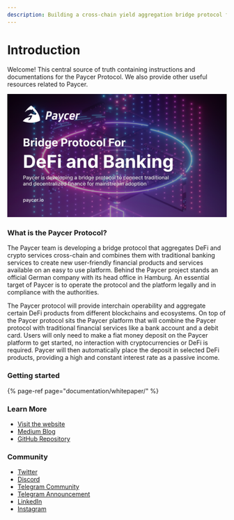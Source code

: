 ```yaml
---
description: Building a cross-chain yield aggregation bridge protocol for DeFi and banking
---
```


# Introduction

Welcome! This central source of truth containing instructions and documentations for the Paycer Protocol. We also provide other useful resources related to Paycer.

![](.gitbook/assets/group-14-1-.png)

### What is the Paycer Protocol?

The Paycer team is developing a bridge protocol that aggregates DeFi and crypto services cross-chain and combines them with traditional banking services to create new user-friendly financial products and services available on an easy to use platform. Behind the Paycer project stands an official German company with its head office in Hamburg. An essential target of Paycer is to operate the protocol and the platform legally and in compliance with the authorities.  
  
The Paycer protocol will provide interchain operability and aggregate certain DeFi products from different blockchains and ecosystems. On top of the Paycer protocol sits the Paycer platform that will combine the Paycer protocol with traditional financial services like a bank account and a debit card. Users will only need to make a fiat money deposit on the Paycer platform to get started, no interaction with cryptocurrencies or DeFi is required. Paycer will then automatically place the deposit in selected DeFi products, providing a high and constant interest rate as a passive income.



### Getting started

{% page-ref page="documentation/whitepaper/" %}



### Learn More

* [Visit the website](https://www.paycer.io)
* [Medium Blog](https://paycerprotocol.medium.com/)
* [GitHub Repository](https://github.com/paycer-protocol)



### Community

* [Twitter](https://twitter.com/paycerprotocol)
* [Discord](https://discord.gg/eEX7Utqj)
* [Telegram Community](https://t.me/paycerprotocol)
* [Telegram Announcement](https://t.me/paycerprotocolanno)
* [LinkedIn](https://www.linkedin.com/company/paycer/)
* [Instagram](https://www.instagram.com/paycer_protocol/)


